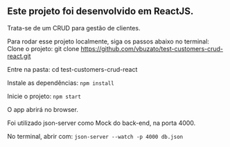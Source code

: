## Este projeto foi desenvolvido em ReactJS.

Trata-se de um CRUD para gestão de clientes.

Para rodar esse projeto localmente, siga os passos abaixo no terminal:
Clone o projeto: git clone https://github.com/vbuzato/test-customers-crud-react.git

Entre na pasta: cd test-customers-crud-react

Instale as dependências: `npm install`

Inicie o projeto: `npm start`

O app abrirá no browser.

Foi utilizado json-server como Mock do back-end, na porta 4000.

No terminal, abrir com: `json-server --watch -p 4000 db.json`